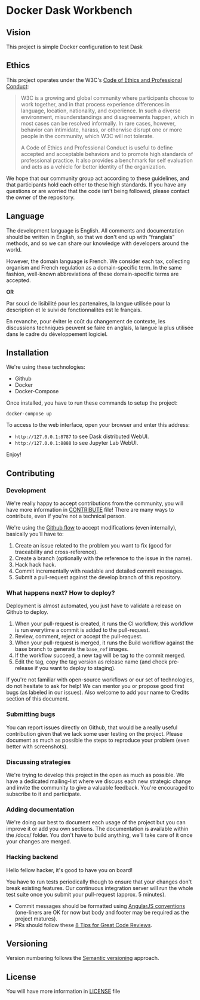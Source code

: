 # Docker Dask Workbench

## Vision

This project is simple Docker configuration to test Dask


## Ethics

This project operates under the W3C's
[Code of Ethics and Professional Conduct](https://www.w3.org/Consortium/cepc):

> W3C is a growing and global community where participants choose to work
> together, and in that process experience differences in language, location,
> nationality, and experience. In such a diverse environment, misunderstandings
> and disagreements happen, which in most cases can be resolved informally. In
> rare cases, however, behavior can intimidate, harass, or otherwise disrupt one
> or more people in the community, which W3C will not tolerate.
>
> A Code of Ethics and Professional Conduct is useful to define accepted and
> acceptable behaviors and to promote high standards of professional
> practice. It also provides a benchmark for self evaluation and acts as a
> vehicle for better identity of the organization.

We hope that our community group act according to these guidelines, and that
participants hold each other to these high standards. If you have any questions
or are worried that the code isn't being followed, please contact the owner of the repository.


## Language

The development language is English. 
All comments and documentation should be written in English, 
so that we don't end up with “franglais” methods, and so 
we can share our knowledge with developers around the world.

However, the domain language is French. 
We consider each tax, collecting organism and French regulation as a domain-specific term. 
In the same fashion, well-known abbreviations of these domain-specific terms are accepted.

**OR**

Par souci de lisibilité pour les partenaires, la langue utilisée 
pour la description et le suivi de fonctionnalités est le français.

En revanche, pour éviter le coût du changement de contexte, 
les discussions techniques peuvent se faire en anglais, 
la langue la plus utilisée dans le cadre du développement logiciel.

## Installation

We're using these technologies: 

- Github
- Docker
- Docker-Compose

Once installed, you have to run these commands to setup the project:

```shell
docker-compose up
```

To access to the web interface, open your browser and enter this address:
- `http://127.0.0.1:8787` to see Dask distributed WebUI.
- `http://127.0.0.1:8888` to see Jupyter Lab WebUI.

Enjoy!

## Contributing



### Development

We're really happy to accept contributions from the community, 
you will have more information in [CONTRIBUTE](CONTRIBUTE.md) file! 
There are many ways to contribute, 
even if you're not a technical person.

We're using the [Github flow](https://guides.github.com/introduction/flow/) 
to accept modifications (even internally), 
basically you'll have to:

1. Create an issue related to the problem you want to fix (good for traceability and cross-reference).
2. Create a branch (optionally with the reference to the issue in the name).
3. Hack hack hack.
4. Commit incrementally with readable and detailed commit messages.
5. Submit a pull-request against the develop branch of this repository.

### What happens next? How to deploy?

Deployment is almost automated, you just have to validate a release on Github to deploy.

1. When your pull-request is created, it runs the CI workflow, this workflow is run everytime a commit is added to the pull-request.
2. Review, comment, reject or accept the pull-request.
3. When your pull-request is merged, it runs the Build workflow against the base branch to generate the `base_ref` images.
4. If the workflow succeed, a new tag will be tag to the commit merged.
5. Edit the tag, copy the tag version as release name (and check pre-release if you want to deploy to staging). 

If you're not familiar with open-source workflows or our set of technologies, 
do not hesitate to ask for help! We can mentor you or propose good first bugs 
(as labeled in our issues). 
Also welcome to add your name to Credits section of this document.

### Submitting bugs

You can report issues directly on Github, 
that would be a really useful contribution given that we lack some 
user testing on the project. 
Please document as much as possible the steps 
to reproduce your problem (even better with screenshots).

### Discussing strategies

We're trying to develop this project in the open as much as possible. 
We have a dedicated mailing-list where we discuss each new strategic 
change and invite the community to give a valuable feedback. 
You're encouraged to subscribe to it and participate.

### Adding documentation

We're doing our best to document each usage of the project 
but you can improve it or add you own sections. 
The documentation is available within the /docs/ folder. 
You don't have to build anything, we'll take care of it once your changes are merged.

### Hacking backend

Hello fellow hacker, it's good to have you on board! 

You have to run tests periodically though to ensure that your changes don't break existing features. 
Our continuous integration server will run the whole test suite once you submit your pull-request (approx. 5 minutes).

- Commit messages should be formatted using [AngularJS conventions](http://goo.gl/QpbS7) (one-liners are OK for now but body and footer may be required as the project matures).
- PRs should follow these [8 Tips for Great Code Reviews](https://kellysutton.com/2018/10/08/8-tips-for-great-code-reviews.html).

## Versioning

Version numbering follows the [Semantic versioning](http://semver.org/) approach.

## License

You will have more information in [LICENSE](LICENSE) file
